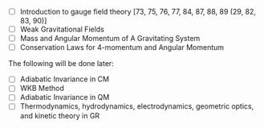- [ ] Introduction to gauge field theory [73, 75, 76, 77, 84, 87, 88, 89 (29, 82, 83, 90)]
- [ ] Weak Gravitational Fields
- [ ] Mass and Angular Momentum of A Gravitating System
- [ ] Conservation Laws for 4-momentum and Angular Momentum

The following will be done later:

- [ ] Adiabatic Invariance in CM
- [ ] WKB Method
- [ ] Adiabatic Invariance in QM
- [ ] Thermodynamics, hydrodynamics, electrodynamics, geometric optics, and kinetic theory in GR